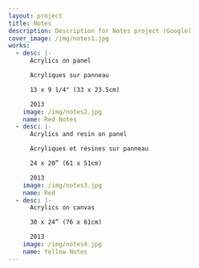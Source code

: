 ```yaml
---
layout: project
title: Notes
description: Description for Notes project (Google)
cover_image: /img/notes1.jpg
works:
  - desc: |-
      Acrylics on panel

      Acryliques sur panneau

      13 x 9 1/4" (33 x 23.5cm)

      2013
    image: /img/notes2.jpg
    name: Red Notes
  - desc: |-
      Acrylics and resin on panel

      Acryliques et résines sur panneau

      24 x 20” (61 x 51cm)

      2013
    image: /img/notes3.jpg
    name: Red
  - desc: |-
      Acrylics on canvas

      30 x 24” (76 x 61cm)

      2013
    image: /img/notes4.jpg
    name: Yellow Notes
---
```

